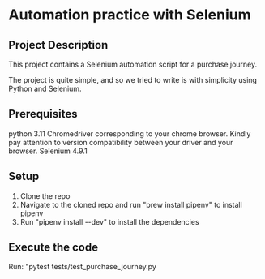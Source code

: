 # Automation practice with Selenium

## Project Description 

This project contains a Selenium automation script for a purchase journey. 

The project is quite simple, and so we tried to write is with simplicity using
Python and Selenium. 

## Prerequisites

python 3.11
Chromedriver corresponding to your chrome browser.
Kindly pay attention to version compatibility between your driver and your browser. 
Selenium 4.9.1


## Setup 

1. Clone the repo
2. Navigate to the cloned repo and run "brew install pipenv" to install pipenv
3. Run "pipenv install --dev" to install the dependencies


## Execute the code

Run: "pytest tests/test_purchase_journey.py
